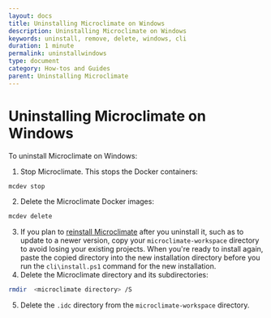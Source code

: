 ```yaml
---
layout: docs
title: Uninstalling Microclimate on Windows
description: Uninstalling Microclimate on Windows
keywords: uninstall, remove, delete, windows, cli
duration: 1 minute
permalink: uninstallwindows
type: document
category: How-tos and Guides
parent: Uninstalling Microclimate
---
```


# Uninstalling Microclimate on Windows

To uninstall Microclimate on Windows:

1. Stop Microclimate. This stops the Docker containers:
```bash
mcdev stop
```
2. Delete the Microclimate Docker images:
```bash
mcdev delete
```
3. If you plan to [reinstall Microclimate](installlocally) after you uninstall it, such as to update to a newer version, copy your `microclimate-workspace` directory to avoid losing your existing projects. When you're ready to install again, paste the copied directory into the new installation directory before you run the `cli\install.ps1` command for the new installation.
4. Delete the Microclimate directory and its subdirectories:
```bash
rmdir  <microclimate directory> /S
```
5. Delete the `.idc` directory from the `microclimate-workspace` directory.
